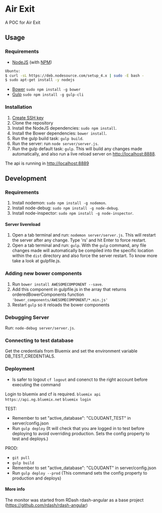 
#  Air Exit

A POC for Air Exit

## Usage
### Requirements
* [NodeJS](http://nodejs.org/) (with [NPM](https://www.npmjs.org/))
```sh
Ubuntu:
$ curl -sL https://deb.nodesource.com/setup_4.x | sudo -E bash -
$ sudo apt-get install -y nodejs
```
* [Bower](http://bower.io) `sudo npm install -g bower`
* [Gulp](http://gulpjs.com) `sudo npm install -g gulp-cli`

### Installation
1. [Create SSH key](https://help.github.com/enterprise/2.4/user/articles/generating-a-new-ssh-key-and-adding-it-to-the-ssh-agent/)
2. Clone the repository
3. Install the NodeJS dependencies: `sudo npm install`.
4. Install the Bower dependencies: `bower install`.
5. Run the gulp build task: `gulp build`.
6. Run the server: run `node server/server.js`.
7. Run the gulp default task: `gulp`. This will build any changes made automatically, and also run a live reload server on [http://localhost:8888](http://localhost:8888).

The api is running in [http://localhost:8889](http://localhost:8889)

## Development

### Requirements
1. Install nodemon: `sudo npm install -g nodemon`.
2. Install node-debug: `sudo npm install -g node-debug`.
3. Install node-inspector: `sudo npm install -g node-inspector`.

#### Server livereload
1. Open a tab terminal and run: `nodemon server/server.js`. This will restart the server after any change. Type 'rs' and hit Enter to force restart.
2. Open a tab terminal and run: `gulp`. With the `gulp` command, any file changes made will automatically be compiled into the specific location within the `dist` directory and also force the server restart. To know more take a look at gulpfile.js.

### Adding new bower components
1. Run `bower install AWESOMECOMPONENT --save`.
2. Add this component in gulpfile.js in the array that returns orderedBowerComponents function
    `'bower_components/AWESOMECOMPONENT/*.min.js'`
3. Restart `gulp` so it reloads the bower components

### Debugging Server
  Run: `node-debug server/server.js`.

### Connecting to test database
  Get the credentials from Bluemix and set the environment variable DB_TEST_CREDENTIALS.

### Deployment

- Is safer to logout `cf logout` and conenct to the right account before executing the command

Login to bluemix and cf is required.
`bluemix api https://api.ng.bluemix.net`
`bluemix login`

TEST: 
   - Remember to set "active_database": "CLOUDANT_TEST" in server/config.json
   - Run `gulp deploy` (It will check that you are logged in to test before deploying to avoid overriding production. Sets the config property to test and deploys.)

PROD: 
   - `git pull`
   - `gulp build`
   - Remember to set "active_database": "CLOUDANT" in server/config.json
   - Run `gulp deploy --prod`  (This command sets the config property to production and deploys)

#### More info
The monitor was started from RDash rdash-angular as a base project (https://github.com/rdash/rdash-angular)
